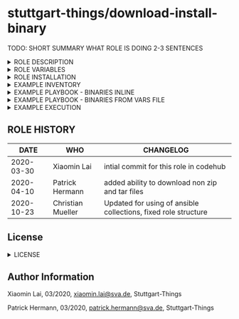 stuttgart-things/download-install-binary 
=======================

TODO: SHORT SUMMARY WHAT ROLE IS DOING 2-3 SENTENCES

<details><summary>ROLE DESCRIPTION</summary>

This role includes the following tasks:
- check whether the binary has been installed, and whether it locates in the ```bin_dir```
- Install (when ```wanted_state="present"```, default) or delete (when ```wanted_state="absent"```) the binary file. The parameter ```wanted_state``` is usually overwriten by a config-file, e.g. cherry file.
- If binary installed and version check required, the role checks binary version. When the wanted version does not match the installed version, it proceeds with the installation, otherwise the installation tasks are skipped to save time.

The process of installing binary:
- unarchive -> download and unarchive the zip-file for installation (also works for tar.gz and binary)
- copy -> copy the binary to bin-folder
- remove -> remove the downloaded directory.

</details>


<details><summary>ROLE VARIABLES</summary>

The role takes in a python dictionary with the following values: 
* bin_name: binary name
* bin_version: binary version
* source_url: the link to the installation file
* bin_to_copy: path of the binary, which will be copied to bin-folder
* to_remove: path of the downloaded and unpacked installation file, which will be removed
* bin_dir: directory of the bin-folder, usually "/usr/bin/" or "/usr/local/bin/".
* version_cmd: command to get current binary version
* target_version: binary version value to compare with current binary version
* md5_checksum: hash of current binary version

</details>

<details><summary>ROLE INSTALLATION</summary>

```bash
cat <<EOF > ./requirements.yaml
roles:
- src: https://github.com/stuttgart-things/download-install-binary.git
  scm: git

collections:
- name: community.general
  version: 8.5.0
EOF

ansible-galaxy install -r ./requirements.yaml --force
ansible-galaxy collection install -r ./requirements.yaml -f
```

</details>

<details><summary>EXAMPLE INVENTORY</summary>

```bash
cat <<EOF > inv
[appserver]
1.2.3.4 ansible_user=sthings
EOF
```

</details>

<details><summary>EXAMPLE PLAYBOOK - BINARIES INLINE</summary>

```yaml
cat <<EOF > download-install-binary.yaml
- hosts: all
  become: true
  vars:
    download_dir: "/tmp/downloads" # dir will be created if it doesent exists
    cli:
      kubectl:
        bin_name: "kubectl"
        bin_version: "1.29.3"
        check_bin_version_before_installing: true
        source_url: "https://dl.k8s.io/v1.29.3/bin/linux/amd64/kubectl" # just the binary
        bin_to_copy: "kubectl"
        to_remove: "kubectl"
        bin_dir: "/usr/local/bin"
        version_cmd: " version --client"
        target_version: v1.29.3
        md5_checksum: "07b43208389cbc779941b94a05cf89bc" # md5 checksum given
      packer:
        bin_name: "packer"
        bin_version: "1.10.2"
        check_bin_version_before_installing: true
        source_url: "https://releases.hashicorp.com/packer/1.10.2/packer_1.10.2_linux_amd64.zip" # zipped binary
        bin_to_copy: "packer"
        to_remove: "packer"
        bin_dir: "/usr/local/bin"
        version_cmd: " --version"
        target_version: v1.10.2
        # md5 not checksum given
      velero:
        bin_name: "velero"
        bin_version: "1.13.1"
        check_bin_version_before_installing: true
        source_url: "https://github.com/vmware-tanzu/velero/releases/download/v1.13.1/velero-v1.13.1-linux-amd64.tar.gz" # tar.gz binary
        bin_to_copy: "velero-v1.13.1-linux-amd64/velero"
        to_remove: "velero-v1.13.1-linux-amd64"
        bin_dir: "/usr/local/bin"
        version_cmd: " version --client-only"
        target_version: v1.13.1
        md5_checksum: "30ab57f9520ae2318ab28eefbc81728c" # md5 checksum given

  tasks:
    - name: Start download_install_binary
      ansible.builtin.include_role:
        name: download-install-binary
EOF
```

</details>

<details><summary>EXAMPLE PLAYBOOK - BINARIES FROM VARS FILE</summary>

2x CAT EOF

</details>

<details><summary>EXAMPLE EXECUTION</summary>

```bash
# INSTALL BINARIES
ansible-playbook -i inv download-install-binary.yaml -vv

# UNINSTALL BINARIES
ansible-playbook -i inv download-install-binary.yaml -vv -e wanted_state=absent
```

</details>


ROLE HISTORY
----------------
| DATE  | WHO | CHANGELOG |
|---|---|---|
|2020-03-30  | Xiaomin Lai | intial commit for this role in codehub
|2020-04-10  | Patrick Hermann | added ability to download non zip and tar files
|2020-10-23   | Christian Mueller | Updated for using of ansible collections, fixed role structure

## License
<details><summary>LICENSE</summary>

Copyright 2020 patrick hermann.

Licensed under the Apache License, Version 2.0 (the "License");
you may not use this file except in compliance with the License.
You may obtain a copy of the License at

    http://www.apache.org/licenses/LICENSE-2.0

Unless required by applicable law or agreed to in writing, software
distributed under the License is distributed on an "AS IS" BASIS,
WITHOUT WARRANTIES OR CONDITIONS OF ANY KIND, either express or implied.
See the License for the specific language governing permissions and
limitations under the License.
</details>

Author Information
------------------

Xiaomin Lai, 03/2020, xiaomin.lai@sva.de, Stuttgart-Things

Patrick Hermann, 03/2020, patrick.hermann@sva.de, Stuttgart-Things
